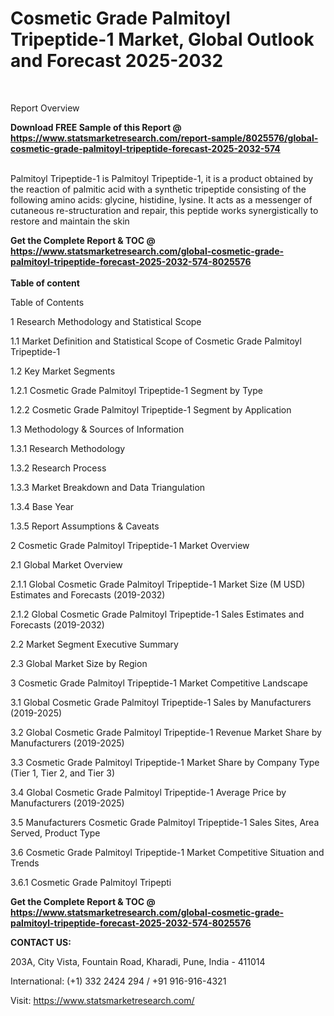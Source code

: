 <h1>Cosmetic Grade Palmitoyl Tripeptide-1 Market, Global Outlook and Forecast 2025-2032</h1><br/><p>Report Overview</p><div><b>Download FREE Sample of this Report @ <a href="https://www.statsmarketresearch.com/download-free-sample/8025576/global-cosmetic-grade-palmitoyl-tripeptide-forecast-2025-2032-574">https://www.statsmarketresearch.com/report-sample/8025576/global-cosmetic-grade-palmitoyl-tripeptide-forecast-2025-2032-574</a></b></div><br><p>
 
 Palmitoyl Tripeptide-1 is Palmitoyl Tripeptide-1, it is a product obtained by the reaction of palmitic acid with a synthetic tripeptide consisting of the following amino acids: glycine, histidine, lysine. It acts as a messenger of cutaneous re-structuration and repair, this peptide works synergistically to restore and maintain the skin</p><div><b>Get the Complete Report & TOC @ <a href="https://www.statsmarketresearch.com/global-cosmetic-grade-palmitoyl-tripeptide-forecast-2025-2032-574-8025576">https://www.statsmarketresearch.com/global-cosmetic-grade-palmitoyl-tripeptide-forecast-2025-2032-574-8025576</a></b></div><br><b>Table of content</b><p>Table of Contents<br />
 
 1 Research Methodology and Statistical Scope<br />
 
 1.1 Market Definition and Statistical Scope of Cosmetic Grade Palmitoyl Tripeptide-1<br />
 
 1.2 Key Market Segments<br />
 
 1.2.1 Cosmetic Grade Palmitoyl Tripeptide-1 Segment by Type<br />
 
 1.2.2 Cosmetic Grade Palmitoyl Tripeptide-1 Segment by Application<br />
 
 1.3 Methodology & Sources of Information<br />
 
 1.3.1 Research Methodology<br />
 
 1.3.2 Research Process<br />
 
 1.3.3 Market Breakdown and Data Triangulation<br />
 
 1.3.4 Base Year<br />
 
 1.3.5 Report Assumptions & Caveats<br />
 
 2 Cosmetic Grade Palmitoyl Tripeptide-1 Market Overview<br />
 
 2.1 Global Market Overview<br />
 
 2.1.1 Global Cosmetic Grade Palmitoyl Tripeptide-1 Market Size (M USD) Estimates and Forecasts (2019-2032)<br />
 
 2.1.2 Global Cosmetic Grade Palmitoyl Tripeptide-1 Sales Estimates and Forecasts (2019-2032)<br />
 
 2.2 Market Segment Executive Summary<br />
 
 2.3 Global Market Size by Region<br />
 
 3 Cosmetic Grade Palmitoyl Tripeptide-1 Market Competitive Landscape<br />
 
 3.1 Global Cosmetic Grade Palmitoyl Tripeptide-1 Sales by Manufacturers (2019-2025)<br />
 
 3.2 Global Cosmetic Grade Palmitoyl Tripeptide-1 Revenue Market Share by Manufacturers (2019-2025)<br />
 
 3.3 Cosmetic Grade Palmitoyl Tripeptide-1 Market Share by Company Type (Tier 1, Tier 2, and Tier 3)<br />
 
 3.4 Global Cosmetic Grade Palmitoyl Tripeptide-1 Average Price by Manufacturers (2019-2025)<br />
 
 3.5 Manufacturers Cosmetic Grade Palmitoyl Tripeptide-1 Sales Sites, Area Served, Product Type<br />
 
 3.6 Cosmetic Grade Palmitoyl Tripeptide-1 Market Competitive Situation and Trends<br />
 
 3.6.1 Cosmetic Grade Palmitoyl Tripepti<br><div><b>Get the Complete Report & TOC @ <a href="https://www.statsmarketresearch.com/global-cosmetic-grade-palmitoyl-tripeptide-forecast-2025-2032-574-8025576">https://www.statsmarketresearch.com/global-cosmetic-grade-palmitoyl-tripeptide-forecast-2025-2032-574-8025576</a></b></div></p>
 
 <b>CONTACT US:</b><br>
 
 203A, City Vista, Fountain Road, Kharadi, Pune, India - 411014 <br>
 
 International: (+1) 332 2424 294 / +91 916-916-4321<br>
 
 Visit: <a href="https://www.statsmarketresearch.com/">https://www.statsmarketresearch.com/</a>
 
 <br>